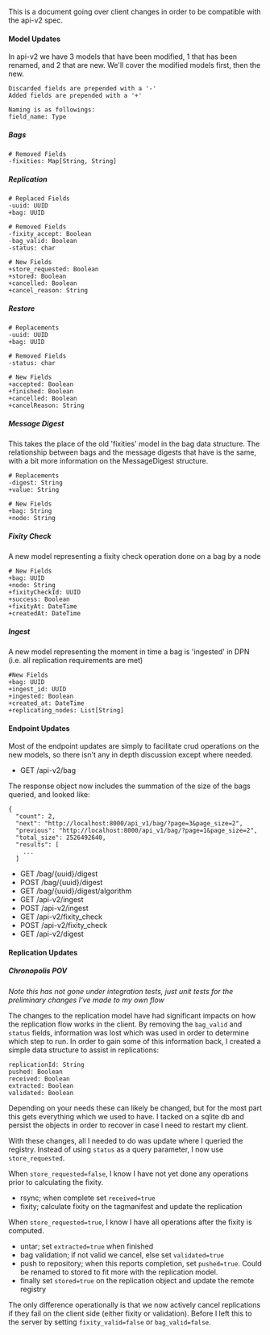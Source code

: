 This is a document going over client changes in order to be compatible with the api-v2 spec.

#### Model Updates

In api-v2 we have 3 models that have been modified, 1 that has been renamed, and 2 that are new. 
We'll cover the modified models first, then the new.

```
Discarded fields are prepended with a '-'
Added fields are prepended with a '+'

Naming is as followings:
field_name: Type
```

##### Bags

```
# Removed Fields
-fixities: Map[String, String]
```
##### Replication

```
# Replaced Fields
-uuid: UUID
+bag: UUID

# Removed Fields
-fixity_accept: Boolean
-bag_valid: Boolean
-status: char

# New Fields
+store_requested: Boolean  
+stored: Boolean  
+cancelled: Boolean  
+cancel_reason: String
```

##### Restore

```
# Replacements
-uuid: UUID 
+bag: UUID

# Removed Fields
-status: char

# New Fields
+accepted: Boolean
+finished: Boolean
+cancelled: Boolean
+cancelReason: String
```

##### Message Digest

This takes the place of the old 'fixities' model in the bag data structure. The relationship
between bags and the message digests that have is the same, with a bit more information on
the MessageDigest structure.

```
# Replacements
-digest: String  
+value: String  

# New Fields
+bag: String  
+node: String  
```

##### Fixity Check

A new model representing a fixity check operation done on a bag by a node

```
# New Fields
+bag: UUID
+node: String  
+fixityCheckId: UUID   
+success: Boolean  
+fixityAt: DateTime  
+createdAt: DateTime
```

##### Ingest

A new model representing the moment in time a bag is 'ingested' in DPN
(i.e. all replication requirements are met)
```
#New Fields
+bag: UUID  
+ingest_id: UUID  
+ingested: Boolean  
+created_at: DateTime
+replicating_nodes: List[String]  
```

#### Endpoint Updates

Most of the endpoint updates are simply to facilitate crud operations on the new models,
so there isn't any in depth discussion except where needed.

* GET /api-v2/bag

The response object now includes the summation of the size of the bags queried, and looked like:
```
{
  "count": 2,
  "next": "http://localhost:8000/api_v1/bag/?page=3&page_size=2",
  "previous": "http://localhost:8000/api_v1/bag/?page=1&page_size=2",
  "total_size": 2526492640,
  "results": [
    ...
  ]
```

* GET /bag/{uuid}/digest
* POST /bag/{uuid}/digest
* GET /bag/{uuid}/digest/algorithm
* GET /api-v2/ingest
* POST /api-v2/ingest
* GET /api-v2/fixity_check
* POST /api-v2/fixity_check
* GET /api-v2/digest

#### Replication Updates

##### Chronopolis POV
*Note this has not gone under integration tests, just unit tests for the  preliminary changes I've made to my own flow* 

The changes to the replication model have had significant impacts on how the replication
flow works in the client. By removing the `bag_valid` and `status` fields, information was
lost which was used in order to determine which step to run. In order to gain some of this information
back, I created a simple data structure to assist in replications:
```
replicationId: String
pushed: Boolean
received: Boolean
extracted: Boolean
validated: Boolean
```

Depending on your needs these can likely be changed, but for the most part this gets
everything which we used to have. I tacked on a sqlite db and persist the objects in
order to recover in case I need to restart my client.

With these changes, all I needed to do was update where I queried the registry. Instead
of using `status` as a query parameter, I now use `store_requested`.
 
When `store_requested=false`, I know I have not yet done any operations prior to
calculating the fixity.
* rsync; when complete set `received=true` 
* fixity; calculate fixity on the tagmanifest and update the replication

When `store_requested=true`, I know I have all operations after the fixity is computed.
* untar; set `extracted=true` when finished
* bag validation; if not valid we cancel, else set `validated=true`
* push to repository; when this reports completion, set `pushed=true`. Could be renamed to
stored to fit more with the replication model.
* finally set `stored=true` on the replication object and update the remote registry

The only difference operationally is that we now actively cancel replications if they fail
on the client side (either fixity or validation). Before I left this to the server by setting
`fixity_valid=false` or `bag_valid=false`.
